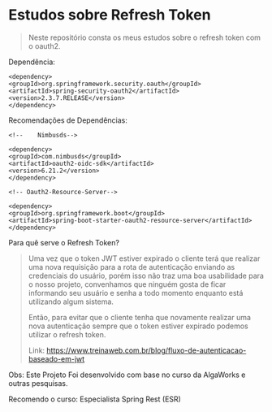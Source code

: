 # Estudos sobre Refresh Token

> Neste repositório consta os meus estudos sobre o refresh token com o oauth2.
>

Dependência:

```maven
<dependency>
<groupId>org.springframework.security.oauth</groupId>
<artifactId>spring-security-oauth2</artifactId>
<version>2.3.7.RELEASE</version>
</dependency>
```

Recomendações de Dependências:

```maven
<!--	Nimbusds-->

<dependency>
<groupId>com.nimbusds</groupId>
<artifactId>oauth2-oidc-sdk</artifactId>
<version>6.21.2</version>
</dependency>

<!-- Oauth2-Resource-Server-->

<dependency>
<groupId>org.springframework.boot</groupId>
<artifactId>spring-boot-starter-oauth2-resource-server</artifactId>
</dependency>
```

Para quê serve o Refresh Token?

> Uma vez que o token JWT estiver expirado o cliente terá que realizar uma nova requisição para a rota de autenticação enviando as credenciais do usuário, porém isso não traz uma boa usabilidade para o nosso projeto, convenhamos que ninguém gosta de ficar informando seu usuário e senha a todo momento enquanto está utilizando algum sistema.
>
>Então, para evitar que o cliente tenha que novamente realizar uma nova autenticação sempre que o token estiver expirado podemos utilizar o refresh token.
>
> Link: https://www.treinaweb.com.br/blog/fluxo-de-autenticacao-baseado-em-jwt



Obs: Este Projeto Foi desenvolvido com base no curso da AlgaWorks e outras pesquisas.

Recomendo o curso: Especialista Spring Rest (ESR)
